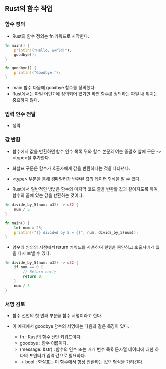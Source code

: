 ## Rust의 함수 작업

### 함수 정의
- Rust의 함수 정의는 fn 키워드로 시작한다.

```Rust
fn main() {
    println!("Hello, world!");
    goodbye();
}

fn goodbye() {
    println!("Goodbye.");
}
```

- main 함수 다음에 goodbye 함수를 정의했다.
- Rust에서는 파일 어딘가에 정의되어 있기만 하면 함수를 정의하는 파일 내 위치는 중요하지 않다.

### 입력 인수 전달
- 생략

### 값 반환
- 함수에서 값을 반환하면 함수 인수 목록 뒤와 함수 본문의 여는 중괄호 앞에 구문 -> &lt;type&gt;을 추가한다.
- 화살표 구문은 함수가 호출자에게 값을 반환하다는 것을 나타낸다.
- &lt;type&gt; 부분을 통해 컴파일러가 반환된 값의 데이터 형식을 알 수 있다.

- Rust에서 일반적인 방법은 함수의 마지막 코드 줄을 반환할 값과 같아지도록 하여 함수의 끝에 있는 값을 반환하는 것이다.

```Rust
fn divide_by_5(num: u32) -> u32 {
    num / 5
}

fn main() {
    let num = 25;
    println!("{} divided by 5 = {}", num, divide_by_5(num));
}
```

- 함수의 임의의 지점에서 return 키워드를 사용하여 실행을 중단하고 호출자에게 값을 다시 보낼 수 있다.

```Rust
fn divide_by_5(num: u32) -> u32 {
    if num == 0 {
        // Return early
        return 0;
    }
    num / 5
}
```

### 서명 검토
- 함수 선언의 첫 번째 부분을 함수 서명이라고 한다.
- 이 예제에서 goodbye 함수의 서명에는 다음과 같은 특징이 있다.

    - fn : Rust의 함수 선언 키워드이다.
    - goodbye : 함수 이름이다.
    - (message: &str) : 함수의 인수 또는 매개 변수 목록 문자열 데이터에 대한 하나의 포인터가 입력 값으로 필요하다.
    - -> bool : 화살표는 이 함수에서 항상 반환하는 값의 형식을 가리킨다.